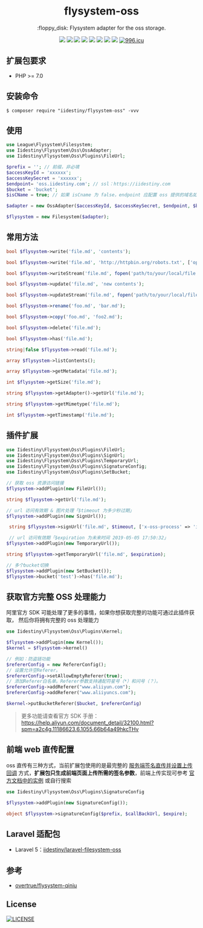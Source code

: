 <h1 align="center">flysystem-oss </h1>

<p align="center">:floppy_disk:  Flysystem adapter for the oss storage.</p>

<p align="center">
<a href="https://github.com/iiDestiny/flysystem-oss"><img src="https://travis-ci.org/iiDestiny/flysystem-oss.svg?branch=master"></a>
<a href="https://github.com/iiDestiny/flysystem-oss"><img src="https://github.styleci.io/repos/163501119/shield"></a>
<a href="https://github.com/iiDestiny/flysystem-oss"><img src="https://poser.pugx.org/iidestiny/flysystem-oss/v/stable.svg"></a>
<a href="https://github.com/iiDestiny/flysystem-oss"><img src="https://poser.pugx.org/iidestiny/flysystem-oss/v/unstable.svg"></a>
<a href="https://github.com/iiDestiny/flysystem-oss"><img src="https://poser.pugx.org/iidestiny/flysystem-oss/downloads"></a>
<a href="https://scrutinizer-ci.com/g/iiDestiny/flysystem-oss/?branch=master"><img src="https://scrutinizer-ci.com/g/iiDestiny/flysystem-oss/badges/quality-score.png?b=master"></a>
<a href="https://github.com/iiDestiny/dependency-injection"><img src="https://badges.frapsoft.com/os/v1/open-source.svg?v=103"></a>
<a href="https://github.com/iiDestiny/flysystem-oss"><img src="https://poser.pugx.org/iidestiny/flysystem-oss/license"></a>
<a href="https://996.icu"><img src="https://img.shields.io/badge/license-Anti%20996-blue.svg" alt="996.icu" /></a>
</p>

## 扩展包要求

-   PHP >= 7.0

## 安装命令

```shell
$ composer require "iidestiny/flysystem-oss" -vvv
```

## 使用

```php
use League\Flysystem\Filesystem;
use Iidestiny\Flysystem\Oss\OssAdapter;
use Iidestiny\Flysystem\Oss\Plugins\FileUrl;

$prefix = ''; // 前缀，非必填
$accessKeyId = 'xxxxxx';
$accessKeySecret = 'xxxxxx';
$endpoint= 'oss.iidestiny.com'; // ssl：https://iidestiny.com
$bucket = 'bucket';
$isCName = true; // 如果 isCname 为 false，endpoint 应配置 oss 提供的域名如：`oss-cn-beijing.aliyuncs.com`，cname 或 cdn 请自行到阿里 oss 后台配置并绑定 bucket

$adapter = new OssAdapter($accessKeyId, $accessKeySecret, $endpoint, $bucket, $isCName, $prefix);

$flysystem = new Filesystem($adapter);

```

## 常用方法

```php
bool $flysystem->write('file.md', 'contents');

bool $flysystem->write('file.md', 'http://httpbin.org/robots.txt', ['options' => ['xxxxx' => 'application/redirect302']]);

bool $flysystem->writeStream('file.md', fopen('path/to/your/local/file.jpg', 'r'));

bool $flysystem->update('file.md', 'new contents');

bool $flysystem->updateStream('file.md', fopen('path/to/your/local/file.jpg', 'r'));

bool $flysystem->rename('foo.md', 'bar.md');

bool $flysystem->copy('foo.md', 'foo2.md');

bool $flysystem->delete('file.md');

bool $flysystem->has('file.md');

string|false $flysystem->read('file.md');

array $flysystem->listContents();

array $flysystem->getMetadata('file.md');

int $flysystem->getSize('file.md');

string $flysystem->getAdapter()->getUrl('file.md');

string $flysystem->getMimetype('file.md');

int $flysystem->getTimestamp('file.md');
```

## 插件扩展

```php
use Iidestiny\Flysystem\Oss\Plugins\FileUrl;
use Iidestiny\Flysystem\Oss\Plugins\SignUrl;
use Iidestiny\Flysystem\Oss\Plugins\TemporaryUrl;
use Iidestiny\Flysystem\Oss\Plugins\SignatureConfig;
use Iidestiny\Flysystem\Oss\Plugins\SetBucket;

// 获取 oss 资源访问链接
$flysystem->addPlugin(new FileUrl());

string $flysystem->getUrl('file.md');

// url 访问有效期 & 图片处理「$timeout 为多少秒过期」
$flysystem->addPlugin(new SignUrl());

 string $flysystem->signUrl('file.md', $timeout, ['x-oss-process' => 'image/circle,r_100']);

 // url 访问有效期「$expiration 为未来时间 2019-05-05 17:50:32」
$flysystem->addPlugin(new TemporaryUrl());

string $flysystem->getTemporaryUrl('file.md', $expiration);

// 多个bucket切换
$flysystem->addPlugin(new SetBucket());
$flysystem->bucket('test')->has('file.md');
```

## 获取官方完整 OSS 处理能力

阿里官方 SDK 可能处理了更多的事情，如果你想获取完整的功能可通过此插件获取，
然后你将拥有完整的 oss 处理能力

```php
use Iidestiny\Flysystem\Oss\Plugins\Kernel;

$flysystem->addPlugin(new Kernel());
$kernel = $flysystem->kernel()

// 例如：防盗链功能
$refererConfig = new RefererConfig();
// 设置允许空Referer。
$refererConfig->setAllowEmptyReferer(true);
// 添加Referer白名单。Referer参数支持通配符星号（*）和问号（？）。
$refererConfig->addReferer("www.aliiyun.com");
$refererConfig->addReferer("www.aliiyuncs.com");

$kernel->putBucketReferer($bucket, $refererConfig)
```

> 更多功能请查看官方 SDK 手册：https://help.aliyun.com/document_detail/32100.html?spm=a2c4g.11186623.6.1055.66b64a49hkcTHv

## 前端 web 直传配置

oss 直传有三种方式，当前扩展包使用的是最完整的 [服务端签名直传并设置上传回调](https://help.aliyun.com/document_detail/31927.html?spm=a2c4g.11186623.2.10.5602668eApjlz3#concept-qp2-g4y-5db) 方式，**扩展包只生成前端页面上传所需的签名参数**，前端上传实现可参考 [官方文档中的实例](https://help.aliyun.com/document_detail/31927.html?spm=a2c4g.11186623.2.10.5602668eApjlz3#concept-qp2-g4y-5db) 或自行搜索

```php
use Iidestiny\Flysystem\Oss\Plugins\SignatureConfig

$flysystem->addPlugin(new SignatureConfig());

object $flysystem->signatureConfig($prefix, $callBackUrl, $expire);
```

## Laravel 适配包

-   Laravel 5：[iidestiny/laravel-filesystem-oss](https://github.com/iiDestiny/laravel-filesystem-oss)

## 参考

-   [overtrue/flysystem-qiniu](https://github.com/overtrue/flysystem-qiniu)

## License

[![LICENSE](https://img.shields.io/badge/license-Anti%20996-blue.svg)](https://github.com/996icu/996.ICU/blob/master/LICENSE)
